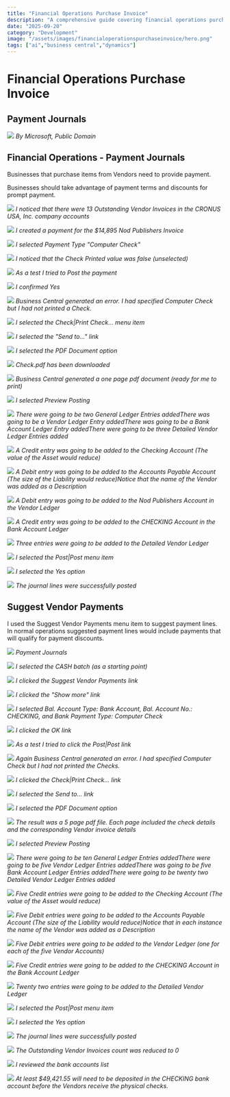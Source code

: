 ```yaml
---
title: "Financial Operations Purchase Invoice"
description: "A comprehensive guide covering financial operations purchase invoice"
date: "2025-09-20"
category: "Development"
image: "/assets/images/financialoperationspurchaseinvoice/hero.png"
tags: ["ai","business central","dynamics"]
---
```


# Financial Operations Purchase Invoice

## Payment Journals

![](/assets/images/financialoperationspurchaseinvoice/dynamics365-color.svg)
*By Microsoft, Public Domain*


## Financial Operations - Payment Journals

Businesses that purchase items from Vendors need to provide payment.

Businesses should take advantage of payment terms and discounts for prompt payment.

![](/assets/images/financialoperationspurchaseinvoice/screen-shot-2023-08-21-at-7.48.12-pm-1836x434.png)
*I noticed that there were 13 Outstanding Vendor Invoices in the CRONUS USA, Inc. company accounts*

![](/assets/images/financialoperationspurchaseinvoice/screen-shot-2023-08-21-at-7.49.21-pm-1836x280.png)
*I created a payment for the $14,895 Nod Publishers Invoice*

![](/assets/images/financialoperationspurchaseinvoice/screen-shot-2023-08-21-at-7.49.47-pm-1836x644.png)
*I selected Payment Type "Computer Check"*

![](/assets/images/financialoperationspurchaseinvoice/screen-shot-2023-08-21-at-7.50.31-pm-1836x332.png)
*I noticed that the Check Printed value was false (unselected)*

![](/assets/images/financialoperationspurchaseinvoice/screen-shot-2023-08-21-at-7.50.48-pm-1836x320.png)
*As a test I tried to Post the payment*

![](/assets/images/financialoperationspurchaseinvoice/screen-shot-2023-08-21-at-7.51.00-pm-1836x426.png)
*I confirmed Yes*

![](/assets/images/financialoperationspurchaseinvoice/screen-shot-2023-08-21-at-7.51.37-pm-1836x205.png)
*Business Central generated an error. I had specified Computer Check but I had not printed a Check.*

![](/assets/images/financialoperationspurchaseinvoice/screen-shot-2023-08-21-at-7.51.53-pm-1836x320.png)
*I selected the Check|Print Check... menu item*

![](/assets/images/financialoperationspurchaseinvoice/screen-shot-2023-08-21-at-7.52.41-pm-1836x645.png)
*I selected the "Send to..." link*

![](/assets/images/financialoperationspurchaseinvoice/screen-shot-2023-08-21-at-7.52.54-pm-1836x644.png)
*I selected the PDF Document option*

![](/assets/images/financialoperationspurchaseinvoice/screen-shot-2023-08-21-at-7.53.12-pm-1836x57.png)
*Check.pdf has been downloaded*

![](/assets/images/financialoperationspurchaseinvoice/screen-shot-2023-08-21-at-7.53.24-pm-1836x643.png)
*Business Central generated a one page pdf document (ready for me to print)*

![](/assets/images/financialoperationspurchaseinvoice/screen-shot-2023-08-21-at-7.53.43-pm-1836x318.png)
*I selected Preview Posting*

![](/assets/images/financialoperationspurchaseinvoice/screen-shot-2023-08-21-at-7.53.58-pm-1836x300.png)
*There were going to be two General Ledger Entries addedThere was going to be a Vendor Ledger Entry addedThere was going to be a Bank Account Ledger Entry addedThere were going to be three Detailed Vendor Ledger Entries added*

![](/assets/images/financialoperationspurchaseinvoice/screen-shot-2023-08-21-at-7.54.16-pm-1836x280.png)
*A Credit entry was going to be added to the Checking Account (The value of the Asset would reduce)*

![](/assets/images/financialoperationspurchaseinvoice/screen-shot-2023-08-21-at-7.54.29-pm-1836x280.png)
*A Debit entry was going to be added to the Accounts Payable Account (The size of the Liability would reduce)Notice that the name of the Vendor was added as a Description*

![](/assets/images/financialoperationspurchaseinvoice/screen-shot-2023-08-21-at-7.54.48-pm-1836x261.png)
*A Debit entry was going to be added to the Nod Publishers Account in the Vendor Ledger*

![](/assets/images/financialoperationspurchaseinvoice/screen-shot-2023-08-21-at-7.55.11-pm-1836x236.png)
*A Credit entry was going to be added to the CHECKING Account in the Bank Account Ledger*

![](/assets/images/financialoperationspurchaseinvoice/screen-shot-2023-08-21-at-7.55.45-pm-1836x240.png)
*Three entries were going to be added to the Detailed Vendor Ledger*

![](/assets/images/financialoperationspurchaseinvoice/screen-shot-2023-08-21-at-7.59.55-pm-1836x325.png)
*I selected the Post|Post menu item*

![](/assets/images/financialoperationspurchaseinvoice/screen-shot-2023-08-21-at-8.00.06-pm-1836x447.png)
*I selected the Yes option*

![](/assets/images/financialoperationspurchaseinvoice/screen-shot-2023-08-21-at-8.00.17-pm-1836x442.png)
*The journal lines were successfully posted*


## Suggest Vendor Payments

I used the Suggest Vendor Payments menu item to suggest payment lines. In normal operations suggested payment lines would include payments that will qualify for payment discounts.

![](/assets/images/financialoperationspurchaseinvoice/screen-shot-2023-08-21-at-8.07.38-pm-1836x121.png)
*Payment Journals*

![](/assets/images/financialoperationspurchaseinvoice/screen-shot-2023-08-21-at-8.07.55-pm-1836x268.png)
*I selected the CASH batch (as a starting point)*

![](/assets/images/financialoperationspurchaseinvoice/screen-shot-2023-08-21-at-8.08.11-pm-1836x333.png)
*I clicked the Suggest Vendor Payments link*

![](/assets/images/financialoperationspurchaseinvoice/screen-shot-2023-08-21-at-8.08.40-pm-1836x645.png)
*I clicked the "Show more" link*

![](/assets/images/financialoperationspurchaseinvoice/screen-shot-2023-08-21-at-8.09.24-pm-1836x645.png)
*I selected Bal. Account Type: Bank Account, Bal. Account No.: CHECKING, and Bank Payment Type: Computer Check*

![](/assets/images/financialoperationspurchaseinvoice/screen-shot-2023-08-21-at-8.09.36-pm-1836x499.png)
*I clicked the OK link*

![](/assets/images/financialoperationspurchaseinvoice/screen-shot-2023-08-21-at-8.10.03-pm-1836x444.png)
*As a test I tried to click the Post|Post link*

![](/assets/images/financialoperationspurchaseinvoice/screen-shot-2023-08-21-at-8.10.22-pm-1836x196.png)
*Again Business Central generated an error. I had specified Computer Check but I had not printed the Checks.*

![](/assets/images/financialoperationspurchaseinvoice/screen-shot-2023-08-21-at-8.10.43-pm-1836x402.png)
*I clicked the Check|Print Check... link*

![](/assets/images/financialoperationspurchaseinvoice/screen-shot-2023-08-21-at-8.11.09-pm-1836x642.png)
*I selected the Send to... link*

![](/assets/images/financialoperationspurchaseinvoice/screen-shot-2023-08-21-at-8.11.21-pm-1836x643.png)
*I selected the PDF Document option*

![](/assets/images/financialoperationspurchaseinvoice/screen-shot-2023-08-21-at-8.11.51-pm-1836x644.png)
*The result was a 5 page pdf file. Each page included the check details and the corresponding Vendor invoice details*

![](/assets/images/financialoperationspurchaseinvoice/screen-shot-2023-08-21-at-8.12.06-pm-1836x433.png)
*I selected Preview Posting*

![](/assets/images/financialoperationspurchaseinvoice/screen-shot-2023-08-21-at-8.12.20-pm-1836x642.png)
*There were going to be ten General Ledger Entries addedThere were going to be five Vendor Ledger Entries addedThere was going to be five Bank Account Ledger Entries addedThere were going to be twenty two Detailed Vendor Ledger Entries added*

![](/assets/images/financialoperationspurchaseinvoice/screen-shot-2023-08-21-at-8.12.46-pm-1836x462.png)
*Five Credit entries were going to be added to the Checking Account (The value of the Asset would reduce)*

![](/assets/images/financialoperationspurchaseinvoice/screen-shot-2023-08-21-at-8.12.56-pm-1836x425.png)
*Five Debit entries were going to be added to the Accounts Payable Account (The size of the Liability would reduce)Notice that in each instance the name of the Vendor was added as a Description*

![](/assets/images/financialoperationspurchaseinvoice/screen-shot-2023-08-21-at-8.13.31-pm-1836x381.png)
*Five Debit entries were going to be added to the Vendor Ledger (one for each of the five Vendor Accounts)*

![](/assets/images/financialoperationspurchaseinvoice/screen-shot-2023-08-21-at-8.13.43-pm-1836x341.png)
*Five Credit entries were going to be added to the CHECKING Account in the Bank Account Ledger*

![](/assets/images/financialoperationspurchaseinvoice/screen-shot-2023-08-21-at-8.13.57-pm-1836x644.png)
*Twenty two entries were going to be added to the Detailed Vendor Ledger*

![](/assets/images/financialoperationspurchaseinvoice/screen-shot-2023-08-21-at-8.14.11-pm-1836x645.png)
*I selected the Post|Post menu item*

![](/assets/images/financialoperationspurchaseinvoice/screen-shot-2023-08-21-at-8.14.20-pm-1836x642.png)
*I selected the Yes option*

![](/assets/images/financialoperationspurchaseinvoice/screen-shot-2023-08-21-at-8.14.32-pm-1836x642.png)
*The journal lines were successfully posted*

![](/assets/images/financialoperationspurchaseinvoice/screen-shot-2023-08-21-at-8.15.15-pm-1836x266.png)
*The Outstanding Vendor Invoices count was reduced to 0*

![](/assets/images/financialoperationspurchaseinvoice/screen-shot-2023-08-21-at-8.15.36-pm-1836x645.png)
*I reviewed the bank accounts list*

![](/assets/images/financialoperationspurchaseinvoice/screen-shot-2023-08-21-at-8.15.59-pm-1836x290.png)
*At least $49,421.55 will need to be deposited in the CHECKING bank account before the Vendors receive the physical checks.*
